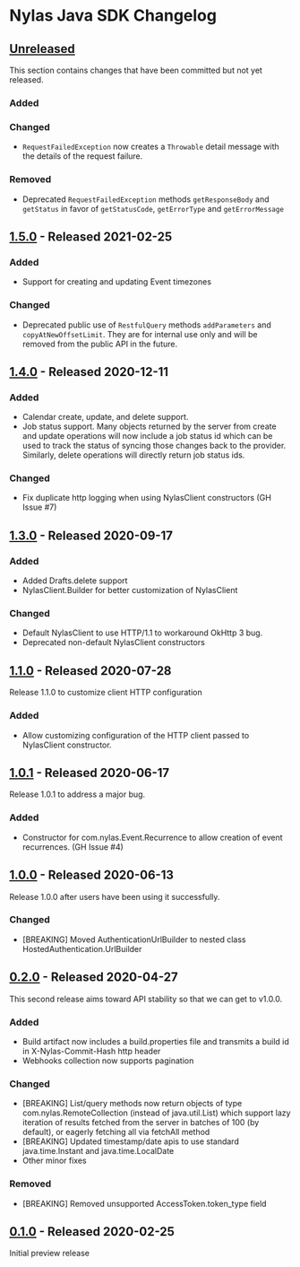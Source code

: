 # Nylas Java SDK Changelog

## [Unreleased]

This section contains changes that have been committed but not yet released.

### Added

### Changed

- `RequestFailedException` now creates a `Throwable` detail message with the details of the request failure.

### Removed

- Deprecated `RequestFailedException` methods `getResponseBody` and `getStatus`
in favor of `getStatusCode`, `getErrorType` and `getErrorMessage`

## [1.5.0] - Released 2021-02-25

### Added

- Support for creating and updating Event timezones

### Changed

- Deprecated public use of `RestfulQuery` methods `addParameters` and `copyAtNewOffsetLimit`.
They are for internal use only and will be removed from the public API in the future.

## [1.4.0] - Released 2020-12-11

### Added

- Calendar create, update, and delete support.
- Job status support.  Many objects returned by the server from create and update operations will now include a job
status id which can be used to track the status of syncing those changes back to the provider.  Similarly, delete
operations will directly return job status ids.

### Changed

- Fix duplicate http logging when using NylasClient constructors (GH Issue #7)

## [1.3.0] - Released 2020-09-17

### Added

- Added Drafts.delete support
- NylasClient.Builder for better customization of NylasClient

### Changed

- Default NylasClient to use HTTP/1.1 to workaround OkHttp 3 bug.
- Deprecated non-default NylasClient constructors

## [1.1.0] - Released 2020-07-28

Release 1.1.0 to customize client HTTP configuration

### Added

- Allow customizing configuration of the HTTP client passed to NylasClient constructor.

## [1.0.1] - Released 2020-06-17

Release 1.0.1 to address a major bug.

### Added

- Constructor for com.nylas.Event.Recurrence to allow creation of event recurrences. (GH Issue #4)

## [1.0.0] - Released 2020-06-13

Release 1.0.0 after users have been using it successfully.

### Changed

 - [BREAKING] Moved AuthenticationUrlBuilder to nested class HostedAuthentication.UrlBuilder

## [0.2.0] - Released 2020-04-27

This second release aims toward API stability so that we can get to v1.0.0.

### Added

- Build artifact now includes a build.properties file and transmits a build id in X-Nylas-Commit-Hash http header
- Webhooks collection now supports pagination

### Changed

- [BREAKING] List/query methods now return objects of type com.nylas.RemoteCollection (instead of java.util.List)
which support lazy iteration of results fetched from the server in batches of 100 (by default), or eagerly
fetching all via fetchAll method
- [BREAKING] Updated timestamp/date apis to use standard java.time.Instant and java.time.LocalDate
- Other minor fixes

### Removed

- [BREAKING] Removed unsupported AccessToken.token_type field

## [0.1.0] - Released 2020-02-25

Initial preview release

[Unreleased]: https://github.com/nylas/nylas-java/compare/v1.5.0...HEAD
[1.5.0]: https://github.com/nylas/nylas-java/releases/tag/v1.5.0
[1.4.0]: https://github.com/nylas/nylas-java/releases/tag/v1.4.0
[1.3.0]: https://github.com/nylas/nylas-java/releases/tag/v1.3.0
[1.1.0]: https://github.com/nylas/nylas-java/releases/tag/v1.1.0
[1.0.1]: https://github.com/nylas/nylas-java/releases/tag/v1.0.1
[1.0.0]: https://github.com/nylas/nylas-java/releases/tag/v1.0.0
[0.2.0]: https://github.com/nylas/nylas-java/releases/tag/v0.2.0
[0.1.0]: https://github.com/nylas/nylas-java/releases/tag/v0.1.0
